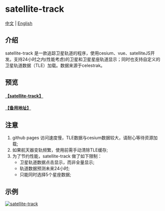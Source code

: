# satellite-track
[中文](https://github.com/jiangteng2019/satellite-track#readme) | [English](https://github.com/jiangteng2019/satellite-track/blob/master/README.en.md)

## 介绍

satellite-track 是一款追踪卫星轨道的程序，使用cesium、vue、satelliteJS开发。支持24小时之内(性能考虑)的卫星和卫星星座轨道显示；同时也支持自定义的卫星轨道数据（TLE）加载。数据来源于celestrak。

## 预览
#### [【satellite-track】](https://jiangteng2019.github.io/satellite-track/)
#### [【备用地址】](http://120.48.134.120:10181/satellite-track/)


## 注意
1. github pages 访问速度慢，TLE数据与cesium数据较大，请耐心等待资源加载;
1. 如果航天器变轨频繁，使用前需手动清除TLE缓存;
1. 为了节约性能，satellite-track 做了如下限制：
    - 卫星轨道数据点击显示，而非全量显示;
    - 轨道数据预测未来24小时;
    - 只能同时选择5个星座数据;


## 示例
[![satellite-track](https://img-blog.csdnimg.cn/89809e1eca78428c82dde7cab4801bac.png "satellite-track")](https://img-blog.csdnimg.cn/89809e1eca78428c82dde7cab4801bac.png "satellite-track")
